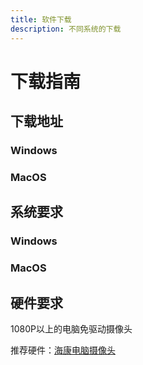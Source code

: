 ```yaml
---
title: 软件下载
description: 不同系统的下载
---
```



# 下载指南

## 下载地址
### Windows

### MacOS

## 系统要求
### Windows

### MacOS

## 硬件要求 

1080P以上的电脑免驱动摄像头

推荐硬件：[海康电脑摄像头](https://e.tb.cn/h.TBPxtaSW3ul0K3b?tk=LbPGeL24RYH)
